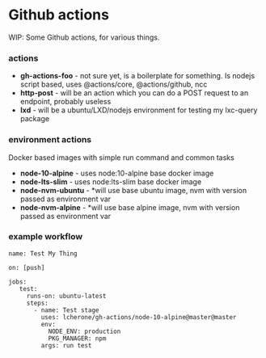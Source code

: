 # Github actions

WIP: Some Github actions, for various things.

### actions

- **gh-actions-foo** - not sure yet, is a boilerplate for something. Is nodejs script based, uses @actions/core, @actions/github, ncc
- **http-post** - will be an action which you can do a POST request to an endpoint, probably useless
- **lxd** - will be a ubuntu/LXD/nodejs environment for testing my lxc-query package

### environment actions

Docker based images with simple run command and common tasks

- **node-10-alpine** - uses node:10-alpine base docker image
- **node-lts-slim** - uses node:lts-slim base docker image
- **node-nvm-ubuntu** - \*will use base ubuntu image, nvm with version passed as environment var
- **node-nvm-alpine** - \*will use base alpine image, nvm with version passed as environment var

### example workflow

```
name: Test My Thing

on: [push]

jobs:
   test:
     runs-on: ubuntu-latest
     steps:
       - name: Test stage
         uses: lcherone/gh-actions/node-10-alpine@master@master
         env:
           NODE_ENV: production
           PKG_MANAGER: npm
         args: run test
```
